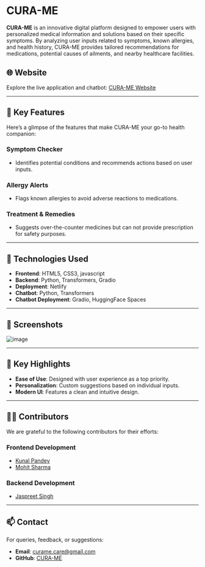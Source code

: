 # CURA-ME

**CURA-ME** is an innovative digital platform designed to empower users with personalized medical information and solutions based on their specific symptoms. By analyzing user inputs related to symptoms, known allergies, and health history, CURA-ME provides tailored recommendations for medications, potential causes of ailments, and nearby healthcare facilities.

## 🌐 Website

Explore the live application and chatbot: [CURA-ME Website](https://curame.netlify.app/)

---

## 📜 Key Features

Here’s a glimpse of the features that make CURA-ME your go-to health companion:

### **Symptom Checker**
- Identifies potential conditions and recommends actions based on user inputs.

### **Allergy Alerts**
- Flags known allergies to avoid adverse reactions to medications.  

### **Treatment & Remedies**
- Suggests over-the-counter medicines but can not provide prescription for safety purposes.


---

## 🚀 Technologies Used

- **Frontend**: HTML5, CSS3, javascript
- **Backend**: Python, Transformers, Gradio
- **Deployment**: Netlify
- **Chatbot**: Python, Transformers
- **Chatbot Deployment**: Gradio, HuggingFace Spaces

---

## 📸 Screenshots
![image](https://github.com/user-attachments/assets/304d0cb4-d97c-4ece-92a6-94f3155f226c)

---

## 🌟 Key Highlights

- **Ease of Use**: Designed with user experience as a top priority.
- **Personalization**: Custom suggestions based on individual inputs.
- **Modern UI**: Features a clean and intuitive design.

---

## 👨‍💻 Contributors

We are grateful to the following contributors for their efforts:

### **Frontend Development**
- [Kunal Pandey](https://www.linkedin.com/in/kunalpandey2084/)  
- [Mohit Sharma](https://www.linkedin.com/in/mohit-sharma-773699325?utm_source=share&utm_campaign=share_via&utm_content=profile&utm_medium=android_app)  

### **Backend Development**
- [Jaspreet Singh](https://www.linkedin.com/in/jaspreet-singh-b091202a7/)

---

## 📫 Contact

For queries, feedback, or suggestions:
- **Email**: curame.care@gmail.com
- **GitHub**: [CURA-ME](https://github.com/KunalPandey-675/CURA-ME)
